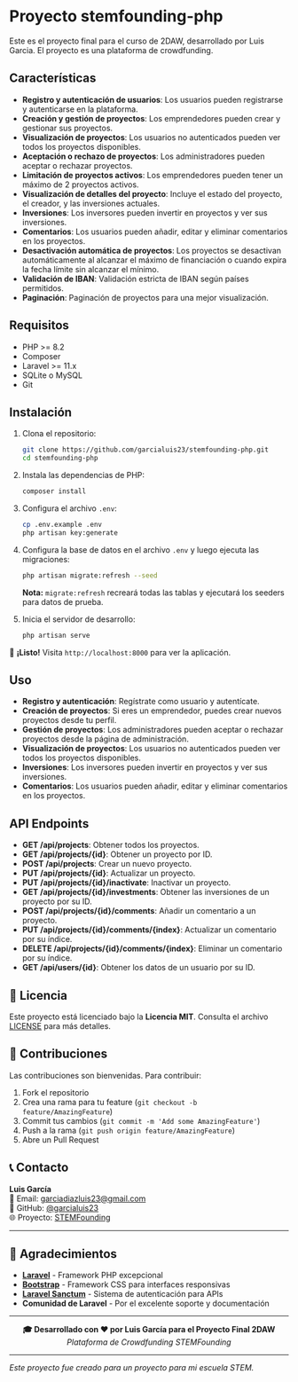 # Proyecto stemfounding-php

Este es el proyecto final para el curso de 2DAW, desarrollado por Luis Garcia. El proyecto es una plataforma de crowdfunding.

## Características

- **Registro y autenticación de usuarios**: Los usuarios pueden registrarse y autenticarse en la plataforma.
- **Creación y gestión de proyectos**: Los emprendedores pueden crear y gestionar sus proyectos.
- **Visualización de proyectos**: Los usuarios no autenticados pueden ver todos los proyectos disponibles.
- **Aceptación o rechazo de proyectos**: Los administradores pueden aceptar o rechazar proyectos.
- **Limitación de proyectos activos**: Los emprendedores pueden tener un máximo de 2 proyectos activos.
- **Visualización de detalles del proyecto**: Incluye el estado del proyecto, el creador, y las inversiones actuales.
- **Inversiones**: Los inversores pueden invertir en proyectos y ver sus inversiones.
- **Comentarios**: Los usuarios pueden añadir, editar y eliminar comentarios en los proyectos.
- **Desactivación automática de proyectos**: Los proyectos se desactivan automáticamente al alcanzar el máximo de financiación o cuando expira la fecha límite sin alcanzar el mínimo.
- **Validación de IBAN**: Validación estricta de IBAN según países permitidos.
- **Paginación**: Paginación de proyectos para una mejor visualización.

## Requisitos

- PHP >= 8.2
- Composer
- Laravel >= 11.x
- SQLite o MySQL
- Git

## Instalación

1. Clona el repositorio:
   ```bash
   git clone https://github.com/garcialuis23/stemfounding-php.git
   cd stemfounding-php
   ```

2. Instala las dependencias de PHP:
   ```bash
   composer install
   ```

3. Configura el archivo `.env`:
   ```bash
   cp .env.example .env
   php artisan key:generate
   ```

4. Configura la base de datos en el archivo `.env` y luego ejecuta las migraciones:
   ```bash
   php artisan migrate:refresh --seed
   ```
   **Nota:** `migrate:refresh` recreará todas las tablas y ejecutará los seeders para datos de prueba.

5. Inicia el servidor de desarrollo:
   ```bash
   php artisan serve
   ```

🎉 **¡Listo!** Visita `http://localhost:8000` para ver la aplicación.

## Uso

- **Registro y autenticación**: Regístrate como usuario y autentícate.
- **Creación de proyectos**: Si eres un emprendedor, puedes crear nuevos proyectos desde tu perfil.
- **Gestión de proyectos**: Los administradores pueden aceptar o rechazar proyectos desde la página de administración.
- **Visualización de proyectos**: Los usuarios no autenticados pueden ver todos los proyectos disponibles.
- **Inversiones**: Los inversores pueden invertir en proyectos y ver sus inversiones.
- **Comentarios**: Los usuarios pueden añadir, editar y eliminar comentarios en los proyectos.

## API Endpoints

- **GET /api/projects**: Obtener todos los proyectos.
- **GET /api/projects/{id}**: Obtener un proyecto por ID.
- **POST /api/projects**: Crear un nuevo proyecto.
- **PUT /api/projects/{id}**: Actualizar un proyecto.
- **PUT /api/projects/{id}/inactivate**: Inactivar un proyecto.
- **GET /api/projects/{id}/investments**: Obtener las inversiones de un proyecto por su ID.
- **POST /api/projects/{id}/comments**: Añadir un comentario a un proyecto.
- **PUT /api/projects/{id}/comments/{index}**: Actualizar un comentario por su índice.
- **DELETE /api/projects/{id}/comments/{index}**: Eliminar un comentario por su índice.
- **GET /api/users/{id}**: Obtener los datos de un usuario por su ID.

## 📄 Licencia

Este proyecto está licenciado bajo la **Licencia MIT**. Consulta el archivo [LICENSE](LICENSE) para más detalles.

## 🤝 Contribuciones

Las contribuciones son bienvenidas. Para contribuir:

1. Fork el repositorio
2. Crea una rama para tu feature (`git checkout -b feature/AmazingFeature`)
3. Commit tus cambios (`git commit -m 'Add some AmazingFeature'`)
4. Push a la rama (`git push origin feature/AmazingFeature`)
5. Abre un Pull Request

## 📞 Contacto

**Luis García**  
📧 Email: [garciadiazluis23@gmail.com](mailto:garciadiazluis23@gmail.com)  
🔗 GitHub: [@garcialuis23](https://github.com/garcialuis23)  
🌐 Proyecto: [STEMFounding](https://github.com/garcialuis23/stemfounding-php)

---

## 🙏 Agradecimientos

- **[Laravel](https://laravel.com)** - Framework PHP excepcional
- **[Bootstrap](https://getbootstrap.com)** - Framework CSS para interfaces responsivas
- **[Laravel Sanctum](https://laravel.com/docs/sanctum)** - Sistema de autenticación para APIs
- **Comunidad de Laravel** - Por el excelente soporte y documentación

---

<div align="center">
  <strong>🎓 Desarrollado con ❤️ por Luis García para el Proyecto Final 2DAW</strong><br>
  <em>Plataforma de Crowdfunding STEMFounding</em>
</div>

---

*Este proyecto fue creado para un proyecto para mi escuela STEM.*
